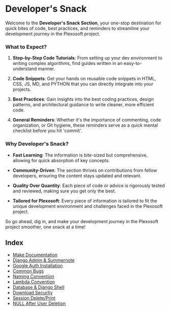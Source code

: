 # Developer's Snack

Welcome to the **Developer's Snack Section**, your one-stop destination for quick bites of code, best practices, and reminders to streamline your development journey in the Plexosoft project.

### What to Expect?

1. **Step-by-Step Code Tutorials**: From setting up your dev environment to writing complex algorithms, find guides written in an easy-to-understand manner.
  
2. **Code Snippets**: Get your hands on reusable code snippets in HTML, CSS, JS, MD, and PYTHON that you can directly integrate into your projects.

3. **Best Practices**: Gain insights into the best coding practices, design patterns, and architectural guidance to write cleaner, more efficient code.

4. **General Reminders**: Whether it's the importance of commenting, code organization, or Git hygiene, these reminders serve as a quick mental checklist before you hit 'commit'.

### Why Developer's Snack?

- **Fast Learning**: The information is bite-sized but comprehensive, allowing for quick absorption of key concepts.
  
- **Community-Driven**: The section thrives on contributions from fellow developers, ensuring the content stays updated and relevant.

- **Quality Over Quantity**: Each piece of code or advice is rigorously tested and reviewed, making sure you get only the best.

- **Tailored for Plexosoft**: Every piece of information is tailored to fit the unique development environment and challenges faced in the Plexosoft project.

So go ahead, dig in, and make your development journey in the Plexosoft project smoother, one snack at a time!

## Index

- [Make Documentation](../mkdoc/mkdoc.md)
- [Django Admin & Summernote](development_reminder.md)
- [Google Auth Installation](developer-snack/google_auth.md)
- [Common Bugs](developer-snack/common_bugs.md)
- [Naming Convention](developer-snack/naming_convention.md)
- [Lambda Convention](developer-snack/lambda.md)
- [Database & Django Shell](developer-snack/shell_database.md)
- [Download Security](developer-snack/download_security.md)
- [Session Delete/Print](developer-snack/session_delete_and_print.md)
- [NULL After User Deletion](developer-snack/null_after_user_deletion.md)
